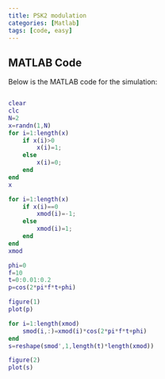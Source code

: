```yaml
---
title: PSK2 modulation
categories: [Matlab]
tags: [code, easy]
---
```


## MATLAB Code

Below is the MATLAB code for the simulation:

```matlab

clear
clc
N=2
x=randn(1,N)
for i=1:length(x)
    if x(i)>0
        x(i)=1;
    else
        x(i)=0;
    end
end
x

for i=1:length(x)
    if x(i)==0
        xmod(i)=-1;
    else
        xmod(i)=1;
    end
end
xmod

phi=0
f=10
t=0:0.01:0.2
p=cos(2*pi*f*t+phi)

figure(1)
plot(p)

for i=1:length(xmod)
    smod(i,:)=xmod(i)*cos(2*pi*f*t+phi)
end
s=reshape(smod',1,length(t)*length(xmod))

figure(2)
plot(s)
```
